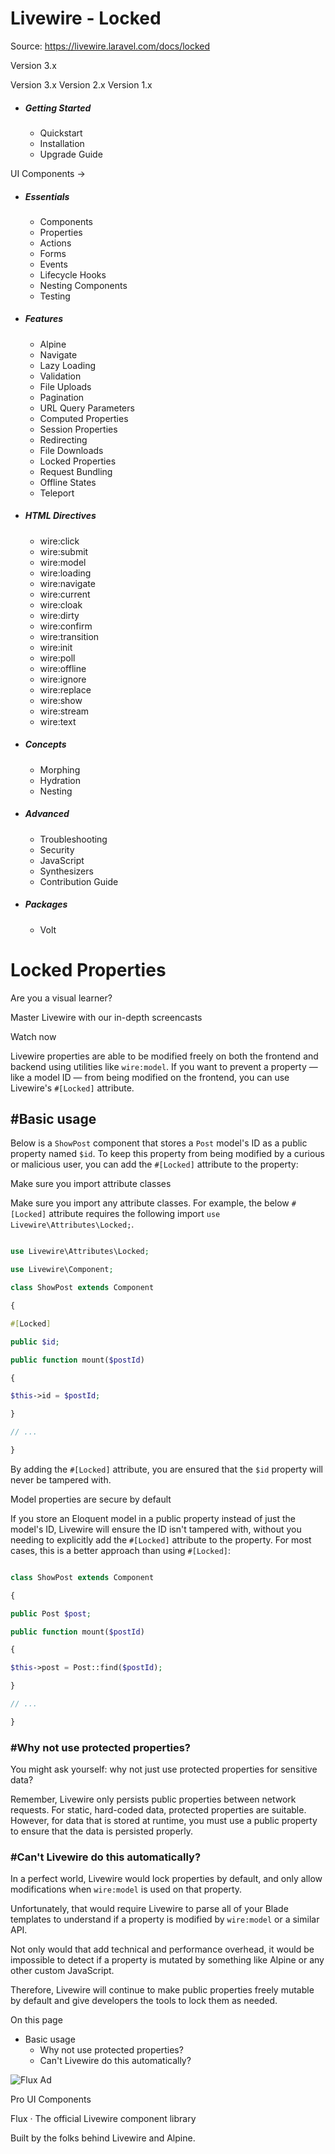 # Livewire - Locked

Source: https://livewire.laravel.com/docs/locked

Version 3.x

Version 3.x
Version 2.x
Version 1.x

* ##### Getting Started

  + Quickstart
  + Installation
  + Upgrade Guide

UI Components →

* ##### Essentials

  + Components
  + Properties
  + Actions
  + Forms
  + Events
  + Lifecycle Hooks
  + Nesting Components
  + Testing
* ##### Features

  + Alpine
  + Navigate
  + Lazy Loading
  + Validation
  + File Uploads
  + Pagination
  + URL Query Parameters
  + Computed Properties
  + Session Properties
  + Redirecting
  + File Downloads
  + Locked Properties
  + Request Bundling
  + Offline States
  + Teleport
* ##### HTML Directives

  + wire:click
  + wire:submit
  + wire:model
  + wire:loading
  + wire:navigate
  + wire:current
  + wire:cloak
  + wire:dirty
  + wire:confirm
  + wire:transition
  + wire:init
  + wire:poll
  + wire:offline
  + wire:ignore
  + wire:replace
  + wire:show
  + wire:stream
  + wire:text
* ##### Concepts

  + Morphing
  + Hydration
  + Nesting
* ##### Advanced

  + Troubleshooting
  + Security
  + JavaScript
  + Synthesizers
  + Contribution Guide
* ##### Packages

  + Volt

Locked Properties
=================

Are you a visual learner?

Master Livewire with our in-depth screencasts

Watch now

Livewire properties are able to be modified freely on both the frontend and backend using utilities like `wire:model`. If you want to prevent a property — like a model ID — from being modified on the frontend, you can use Livewire's `#[Locked]` attribute.

#Basic usage
------------

Below is a `ShowPost` component that stores a `Post` model's ID as a public property named `$id`. To keep this property from being modified by a curious or malicious user, you can add the `#[Locked]` attribute to the property:

Make sure you import attribute classes

Make sure you import any attribute classes. For example, the below `#[Locked]` attribute requires the following import `use Livewire\Attributes\Locked;`.

```php

use Livewire\Attributes\Locked;

use Livewire\Component;

class ShowPost extends Component

{

#[Locked]

public $id;

public function mount($postId)

{

$this->id = $postId;

}

// ...

}

```
By adding the `#[Locked]` attribute, you are ensured that the `$id` property will never be tampered with.

Model properties are secure by default

If you store an Eloquent model in a public property instead of just the model's ID, Livewire will ensure the ID isn't tampered with, without you needing to explicitly add the `#[Locked]` attribute to the property. For most cases, this is a better approach than using `#[Locked]`:

```php

class ShowPost extends Component

{

public Post $post;

public function mount($postId)

{

$this->post = Post::find($postId);

}

// ...

}

```
### #Why not use protected properties?

You might ask yourself: why not just use protected properties for sensitive data?

Remember, Livewire only persists public properties between network requests. For static, hard-coded data, protected properties are suitable. However, for data that is stored at runtime, you must use a public property to ensure that the data is persisted properly.

### #Can't Livewire do this automatically?

In a perfect world, Livewire would lock properties by default, and only allow modifications when `wire:model` is used on that property.

Unfortunately, that would require Livewire to parse all of your Blade templates to understand if a property is modified by `wire:model` or a similar API.

Not only would that add technical and performance overhead, it would be impossible to detect if a property is mutated by something like Alpine or any other custom JavaScript.

Therefore, Livewire will continue to make public properties freely mutable by default and give developers the tools to lock them as needed.

On this page

* Basic usage
  + Why not use protected properties?
  + Can't Livewire do this automatically?

![Flux Ad](/images/flux_ad.jpg)

Pro UI Components

Flux · The official Livewire component library

Built by the folks behind Livewire and Alpine.